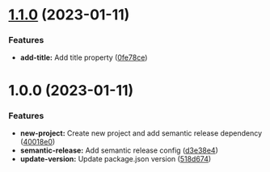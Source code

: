 # [1.1.0](https://github.com/ShreenidhiBodas/test-semantic-release/compare/v1.0.0...v1.1.0) (2023-01-11)


### Features

* **add-title:** Add title property ([0fe78ce](https://github.com/ShreenidhiBodas/test-semantic-release/commit/0fe78ce8f5d067a49cb3e41af6d77ebf45509118))

# 1.0.0 (2023-01-11)


### Features

* **new-project:** Create new project and add semantic release dependency ([40018e0](https://github.com/ShreenidhiBodas/test-semantic-release/commit/40018e030dcc174853607f148f55a43714a60433))
* **semantic-release:** Add semantic release config ([d3e38e4](https://github.com/ShreenidhiBodas/test-semantic-release/commit/d3e38e4a774249cd736c2da4fda20ff42f9e7d33))
* **update-version:** Update package.json version ([518d674](https://github.com/ShreenidhiBodas/test-semantic-release/commit/518d674b961a6d35d2ab476b55e0cdcc7e4a49f0))
